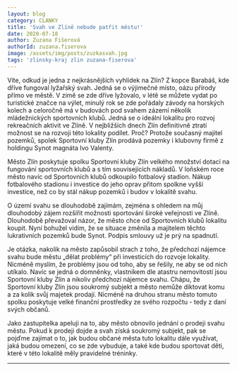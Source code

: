 ```yaml
---
layout: blog
category: CLANKY
title: 'Svah ve Zlíně nebude patřit městu!'
date: 2020-07-18
author: Zuzana Fišerová
authorId: zuzana.fiserova
image: /assets/img/posts/zuzkasvah.jpg
tags: 'zlinsky-kraj zlin zuzana-fiserova'
---
```


Víte, odkud je jedna z nejkrásnějších vyhlídek na Zlín? Z kopce Barabáš, kde dříve fungoval lyžařský svah. Jedná se o výjimečné místo, oázu přírody přímo ve městě. V zimě se zde dříve lyžovalo, v létě se můžete vydat po turistické značce na výlet, minulý rok se zde pořádaly závody na horských kolech a celoročně má v budovách pod svahem zázemí několik mládežnických sportovních klubů. Jedná se o ideální lokalitu pro rozvoj rekreačních aktivit ve Zlíně. V nejbližších dnech Zlín definitivně ztratí možnost se na rozvoji této lokality podílet. Proč? Protože současný majitel pozemků, spolek Sportovní kluby Zlín prodává pozemky i klubovny firmě z holdingu Synot magnáta Ivo Valenty. 

Město Zlín poskytuje spolku Sportovní kluby Zlín velkého množství dotací na fungování sportovních klubů a s tím souvisejících nákladů. V loňském roce město navíc od Sportovních klubů odkoupilo fotbalový stadion. Nákup fotbalového stadionu i investice do jeho oprav přitom spolkne vyšší investice,  než  co by stál nákup pozemků i budov v lokalitě svahu. 

O území svahu se dlouhodobě zajímám, zejména s ohledem na můj dlouhodobý zájem rozšířit možnosti sportování široké veřejnosti ve Zlíně. Dlouhodobě převažoval názor, že město chce od Sportovních klubů lokalitu koupit. Nyní bohužel vidím, že se situace změnila a majitelem těchto lukrativních pozemků bude Synot. Podpis smlouvy už je prý na spadnutí. 

Je otázka, nakolik na město zapůsobil strach z toho, že předchozí nájemce svahu bude městu „dělat problémy“ při investicích do rozvoje lokality. Nicméně myslím, že problémy jsou od toho, aby se řešily, ne aby se od nich utíkalo. Navíc se jedná o domněnky, vlastníkem dle atastru nemovitostí jsou Sportovní kluby Zlín a nikoliv předchozí nájemce svahu.  Chápu, že Sportovní kluby Zlín jsou soukromý subjekt a město nemůže diktovat komu a za kolik svůj majetek prodají. Nicméně na druhou stranu město tomuto spolku poskytuje velké finanční prostředky ze svého rozpočtu - tedy z daní svých občanů.

Jako zastupitelka apeluji na to, aby město obnovilo jednání o prodeji svahu městu. Pokud k prodeji dojde a svah získá soukromý subjekt, pak se pojďme zajímat o to, jak budou občané města tuto lokalitu dále využívat, jaká budou omezení, co se zde vybuduje, a také kde budou sportovat děti, které v této lokalitě měly pravidelné tréninky. 

---
